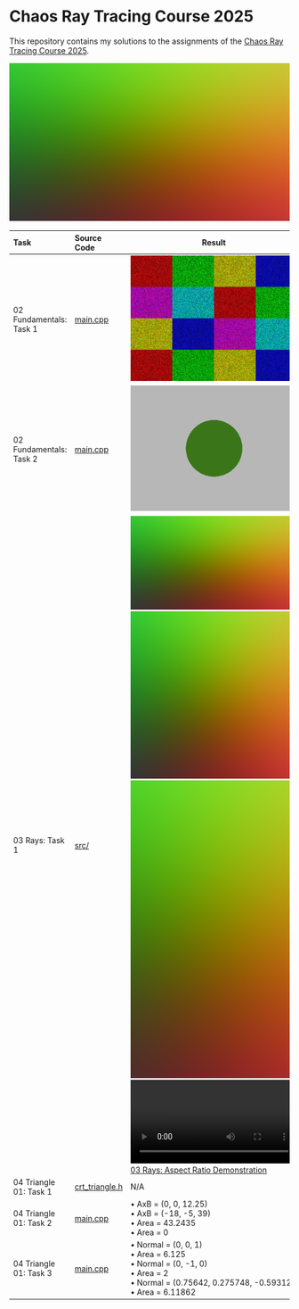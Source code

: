 # Chaos Ray Tracing Course 2025

This repository contains my solutions to the assignments of the [Chaos Ray Tracing Course 2025](https://github.com/VladislavVulchevChaos/ChaosRayTracingCourse2025).

![Progress Showcase](results/png/03-01-camera-rays-16x9.png)

| Task                    | Source Code                                                                                                                  | Result                                                                                                                                                                                                                                                                                                                                                                                                                                                                         |
| :---------------------- | :--------------------------------------------------------------------------------------------------------------------------- | ------------------------------------------------------------------------------------------------------------------------------------------------------------------------------------------------------------------------------------------------------------------------------------------------------------------------------------------------------------------------------------------------------------------------------------------------------------------------------ |
| 02 Fundamentals: Task 1 | [main.cpp](https://github.com/bvpav/chaos-ray-tracing-course-2025/blob/02-01-rectangle-grid/src/main.cpp)                    | [![02 Fundamentals: Task 1](results/png/02-01-rectangle-grid.png)](results/ppm/02-01-rectangle-grid.ppm)                                                                                                                                                                                                                                                                                                                                                                       |
| 02 Fundamentals: Task 2 | [main.cpp](https://github.com/bvpav/chaos-ray-tracing-course-2025/blob/02-02-circle/src/main.cpp)                            | [![02 Fundamentals: Task 2](results/png/02-02-circle.png)](results/ppm/02-02-circle.ppm)                                                                                                                                                                                                                                                                                                                                                                                       |
| 03 Rays: Task 1         | [src/](https://github.com/bvpav/chaos-ray-tracing-course-2025/tree/03-01-camera-rays/src)                                    | [![03 Rays: Task 1 (16:9)](results/png/03-01-camera-rays-16x9.png)](results/ppm/03-01-camera-rays-16x9.ppm)<br>[![03 Rays: Task 1 (1:1)](results/png/03-01-camera-rays-1x1.png)](results/ppm/03-01-camera-rays-1x1.ppm)<br>[![03 Rays: Task 1 (9:16)](results/png/03-01-camera-rays-9x16.png)](results/ppm/03-01-camera-rays-9x16.ppm)<br>[![03 Rays: Aspect Ratio Demonstration](results/vid/03-01-aspect-ratio-animation.mp4)](results/vid/03-01-aspect-ratio-animation.mp4) |
| 04 Triangle 01: Task 1  | [crt_triangle.h](https://github.com/bvpav/chaos-ray-tracing-course-2025/blob/04-01-triangle-primitive/src/crt_triangle.h)    | N/A                                                                                                                                                                                                                                                                                                                                                                                                                                                                            |
| 04 Triangle 01: Task 2  | [main.cpp](https://github.com/bvpav/chaos-ray-tracing-course-2025/blob/04-02-vector-cross-product-calculations/src/main.cpp) | • AxB = (0, 0, 12.25)<br>• AxB = (-18, -5, 39)<br>• Area = 43.2435<br>• Area = 0                                                                                                                                                                                                                                                                                                                                                                                               |
| 04 Triangle 01: Task 3  | [main.cpp](https://github.com/bvpav/chaos-ray-tracing-course-2025/blob/04-03-triangle-calculations/src/main.cpp)             | • Normal = (0, 0, 1) <br> • Area = 6.125 <br> • Normal = (0, -1, 0) <br> • Area = 2 <br> • Normal = (0.75642, 0.275748, -0.59312) <br> • Area = 6.11862                                                                                                                                                                                                                                                                                                                        |
